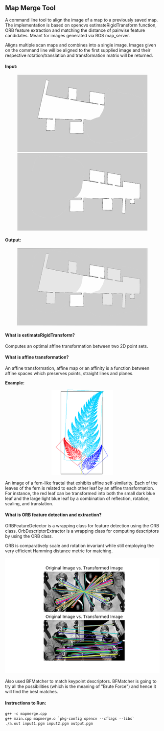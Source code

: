 ## **Map Merge Tool**

A command line tool to align the image of a map to a previously saved map. The implementation is based on opencvs estimateRigidTransform function, ORB feature extraction and matching the distance of pairwise feature candidates. Meant for images generated via ROS map_server.

Aligns multiple scan maps and combines into a single image. Images given on the command line will be aligned to the first supplied image and their respective rotation/translation and transformation matrix will be returned.

#### **Input:**
<center><img src="images/map4.1.png" width="425"/> <img src="images/map4.2.png" width="425"/></center>

#### **Output:**
<center> <img src="images/output4.png" width="425"/></center>

#### **What is estimateRigidTransform?**
Computes an optimal affine transformation between two 2D point sets.

#### **What is affine transformation?**
An affine transformation, affine map or an affinity is a function between affine spaces which preserves points, straight lines and planes.

**Example:**

<center><img src="images/fractal_fern.png" alt="Fern Affine Example"/></center>

An image of a fern-like fractal that exhibits affine self-similarity. Each of the leaves of the fern is related to each other leaf by an affine transformation. For instance, the red leaf can be transformed into both the small dark blue leaf and the large light blue leaf by a combination of reflection, rotation, scaling, and translation.

#### **What is ORB feature detection and extraction?**
ORBFeatureDetector is a wrapping class for feature detection using the ORB class.
OrbDescriptorExtractor is a wrapping class for computing descriptors by using the ORB class.

ORB is comparatively scale and rotation invariant while still employing the very efficient Hamming distance metric for matching.

<center><img src="images/orb_detect_extract.png" alt="ORB Detect Extract Example"/></center>

Also used BFMatcher to match keypoint descriptors. BFMatcher is going to try all the possibilities (which is the meaning of "Brute Force") and hence it will find the best matches.

#### Instructions to Run:
	g++ -c mapmerge.cpp
	g++ main.cpp mapmerge.o `pkg-config opencv --cflags --libs`
	./a.out input1.pgm input2.pgm output.pgm